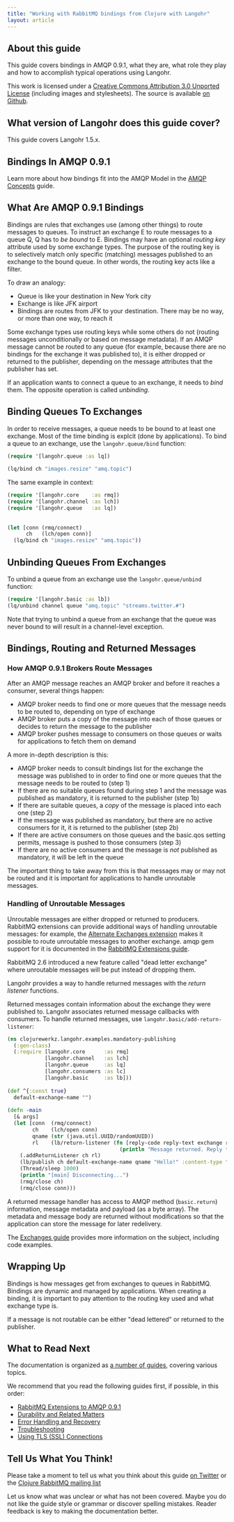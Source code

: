 ```yaml
---
title: "Working with RabbitMQ bindings from Clojure with Langohr"
layout: article
---
```


## About this guide

This guide covers bindings in AMQP 0.9.1, what they are, what role they play and how to accomplish typical operations using Langohr.

This work is licensed under a <a rel="license" href="http://creativecommons.org/licenses/by/3.0/">Creative Commons Attribution 3.0 Unported License</a>
(including images and stylesheets). The source is available [on Github](https://github.com/clojurewerkz/langohr.docs).


## What version of Langohr does this guide cover?

This guide covers Langohr 1.5.x.


## Bindings In AMQP 0.9.1

Learn more about how bindings fit into the AMQP Model in the [AMQP Concepts](http://www.rabbitmq.com/tutorials/amqp-concepts.html) guide.


## What Are AMQP 0.9.1 Bindings

Bindings are rules that exchanges use (among other things) to route messages to queues. To instruct an exchange E to route messages to a queue Q,
Q has to *be bound* to E. Bindings may have an optional *routing key* attribute used by some exchange types. The purpose of the routing key is to selectively
match only specific (matching) messages published to an exchange to the bound queue. In other words, the routing key acts like a filter.

To draw an analogy:

 * Queue is like your destination in New York city
 * Exchange is like JFK airport
 * Bindings are routes from JFK to your destination. There may be no way, or more than one way, to reach it

Some exchange types use routing keys while some others do not (routing messages unconditionally or based on message metadata). If an AMQP message cannot
be routed to any queue (for example, because there are no bindings for the exchange it was published to), it is either dropped or returned to the publisher,
depending on the message attributes that the publisher has set.

If an application wants to connect a queue to an exchange, it needs to *bind* them. The opposite operation is called *unbinding*.


## Binding Queues To Exchanges

In order to receive messages, a queue needs to be bound to at least one exchange. Most of the time binding is explcit (done by applications). To bind a queue to an exchange,
use the `langohr.queue/bind` function:

``` clojure
(require '[langohr.queue :as lq])
 
(lq/bind ch "images.resize" "amq.topic")
```

The same example in context:

``` clojure
(require '[langohr.core    :as rmq])
(require '[langohr.channel :as lch])
(require '[langohr.queue   :as lq])
 
 
(let [conn (rmq/connect)
      ch   (lch/open conn)]
  (lq/bind ch "images.resize" "amq.topic"))
```


## Unbinding Queues From Exchanges

To unbind a queue from an exchange use the `langohr.queue/unbind` function:

``` clojure
(require '[langohr.basic :as lb])
(lq/unbind channel queue "amq.topic" "streams.twitter.#")
```

Note that trying to unbind a queue from an exchange that the queue was never bound to will
result in a channel-level exception.


## Bindings, Routing and Returned Messages

### How AMQP 0.9.1 Brokers Route Messages

After an AMQP message reaches an AMQP broker and before it reaches a consumer, several things happen:

 * AMQP broker needs to find one or more queues that the message needs to be routed to, depending on type of exchange
 * AMQP broker puts a copy of the message into each of those queues or decides to return the message to the publisher
 * AMQP broker pushes message to consumers on those queues or waits for applications to fetch them on demand

A more in-depth description is this:

 * AMQP broker needs to consult bindings list for the exchange the message was published to in order to find one or more queues that the message needs to be routed to (step 1)
 * If there are no suitable queues found during step 1 and the message was published as mandatory, it is returned to the publisher (step 1b)
 * If there are suitable queues, a _copy_ of the message is placed into each one (step 2)
 * If the message was published as mandatory, but there are no active consumers for it, it is returned to the publisher (step 2b)
 * If there are active consumers on those queues and the basic.qos setting permits, message is pushed to those consumers (step 3)
 * If there are no active consumers and the message is *not* published as mandatory, it will be left in the queue

The important thing to take away from this is that messages may or may not be routed and it is important for applications to handle unroutable messages.

### Handling of Unroutable Messages

Unroutable messages are either dropped or returned to producers. RabbitMQ extensions can provide additional ways of handling unroutable messages: for example,
the [Alternate Exchanges extension](http://www.rabbitmq.com/extensions.html#alternate-exchange) makes it possible to route unroutable
messages to another exchange. amqp gem support for it is documented in the [RabbitMQ Extensions guide](/articles/extensions.html).

RabbitMQ 2.6 introduced a new feature called "dead letter exchange" where unroutable messages will be put instead of dropping them.

Langohr provides a way to handle returned messages with the *return listener* functions.

Returned messages contain information about the exchange they were published to. Langohr associates
returned message callbacks with consumers. To handle returned messages, use `langohr.basic/add-return-listener`:

``` clojure
(ns clojurewerkz.langohr.examples.mandatory-publishing
  (:gen-class)
  (:require [langohr.core      :as rmq]
            [langohr.channel   :as lch]
            [langohr.queue     :as lq]
            [langohr.consumers :as lc]
            [langohr.basic     :as lb]))
 
(def ^{:const true}
  default-exchange-name "")
 
(defn -main
  [& args]
  (let [conn  (rmq/connect)
        ch    (lch/open conn)
        qname (str (java.util.UUID/randomUUID))
        rl    (lb/return-listener (fn [reply-code reply-text exchange routing-key properties body]
                                    (println "Message returned. Reply text: " reply-text)))]
    (.addReturnListener ch rl)
    (lb/publish ch default-exchange-name qname "Hello!" :content-type "text/plain" :mandatory true)
    (Thread/sleep 1000)
    (println "[main] Disconnecting...")
    (rmq/close ch)
    (rmq/close conn)))
```

A returned message handler has access to AMQP method (`basic.return`) information, message metadata and payload (as a byte array).
The metadata and message body are returned without modifications so that the application can store the message for later redelivery.

The [Exchanges guide](/articles/exchanges.html) provides more information on the subject, including code examples.




## Wrapping Up

Bindings is how messages get from exchanges to queues in RabbitMQ. Bindings are dynamic and managed by applications.
When creating a binding, it is important to pay attention to the routing key used and what exchange type is.

If a message is not routable can be either "dead lettered" or returned to the publisher.


## What to Read Next

The documentation is organized as [a number of guides](/articles/guides.html), covering various topics.

We recommend that you read the following guides first, if possible, in this order:

 * [RabbitMQ Extensions to AMQP 0.9.1](/articles/rabbitmq_extensions.html)
 * [Durability and Related Matters](/articles/durability.html)
 * [Error Handling and Recovery](/articles/error_handling.html)
 * [Troubleshooting](/articles/troubleshooting.html)
 * [Using TLS (SSL) Connections](/articles/tls.html)



## Tell Us What You Think!

Please take a moment to tell us what you think about this guide [on Twitter](http://twitter.com/clojurewerkz) or the [Clojure RabbitMQ mailing list](https://groups.google.com/forum/#!forum/clojure-rabbitmq)

Let us know what was unclear or what has not been covered. Maybe you do not like the guide style or grammar or discover spelling mistakes. Reader feedback is key to making the documentation better.
